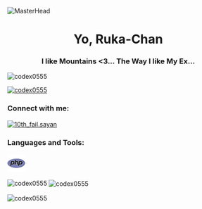 ![MasterHead](https://media.meer.com/attachments/4eec5293d228fe646cc69916fefd7ada166a348c/store/fill/1860/1046/605df1de85136e5a43101ecab029206242f92dd2e10ff5f2792a03a428fd/View-from-Ganesh-Tok.jpg)

<h1 align="center">Yo, Ruka-Chan</h1>
<h3 align="center">I like Mountains <3... The Way I like My Ex...</h3>

<p align="left"> <img src="https://komarev.com/ghpvc/?username=codex0555&label=Profile%20views&color=0e75b6&style=flat" alt="codex0555" /> </p>

<p align="left"> <a href="https://github.com/ryo-ma/github-profile-trophy"><img src="https://github-profile-trophy.vercel.app/?username=codex0555" alt="codex0555" /></a> </p>

<h3 align="left">Connect with me:</h3>
<p align="left">
<a href="https://instagram.com/10th_fail.sayan" target="blank"><img align="center" src="https://raw.githubusercontent.com/rahuldkjain/github-profile-readme-generator/master/src/images/icons/Social/instagram.svg" alt="10th_fail.sayan" height="30" width="40" /></a>
</p>

<h3 align="left">Languages and Tools:</h3>
<p align="left"> <a href="https://www.php.net" target="_blank" rel="noreferrer"> <img src="https://raw.githubusercontent.com/devicons/devicon/master/icons/php/php-original.svg" alt="php" width="40" height="40"/> </a> </p>

<p><img align="left" src="https://github-readme-stats.vercel.app/api/top-langs?username=codex0555&show_icons=true&locale=en&layout=compact" alt="codex0555" /></p>

<p>&nbsp;<img align="center" src="https://github-readme-stats.vercel.app/api?username=codex0555&show_icons=true&locale=en" alt="codex0555" /></p>

<p><img align="center" src="https://github-readme-streak-stats.herokuapp.com/?user=codex0555&" alt="codex0555" /></p>
